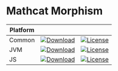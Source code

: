 # Mathcat Morphism

|Platform|||
|---|---|---|
|Common|[![Download](https://api.bintray.com/packages/evoleq/maven/mathcat-morphism/images/download.svg?version=1.0.1) ](https://bintray.com/evoleq/maven/mathcat-morphism/1.0.1/link)| [![License](https://img.shields.io/badge/License-Apache%202.0-blue.svg)](https://opensource.org/licenses/Apache-2.0)|
|JVM|[ ![Download](https://api.bintray.com/packages/evoleq/maven/mathcat-morphism-jvm/images/download.svg?version=1.0.1) ](https://bintray.com/evoleq/maven/mathcat-morphism-jvm/1.0.1/link)|  [![License](https://img.shields.io/badge/License-Apache%202.0-blue.svg)](https://opensource.org/licenses/Apache-2.0) |
|JS|[ ![Download](https://api.bintray.com/packages/evoleq/maven/mathcat-morphism-js/images/download.svg?version=1.0.1) ](https://bintray.com/evoleq/maven/mathcat-morphism-js/1.0.1/link)|  [![License](https://img.shields.io/badge/License-Apache%202.0-blue.svg)](https://opensource.org/licenses/Apache-2.0) |


